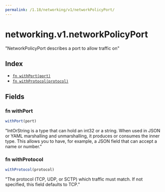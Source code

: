 ```yaml
---
permalink: /1.18/networking/v1/networkPolicyPort/
---
```


# networking.v1.networkPolicyPort

"NetworkPolicyPort describes a port to allow traffic on"

## Index

* [`fn withPort(port)`](#fn-withport)
* [`fn withProtocol(protocol)`](#fn-withprotocol)

## Fields

### fn withPort

```ts
withPort(port)
```

"IntOrString is a type that can hold an int32 or a string.  When used in JSON or YAML marshalling and unmarshalling, it produces or consumes the inner type.  This allows you to have, for example, a JSON field that can accept a name or number."

### fn withProtocol

```ts
withProtocol(protocol)
```

"The protocol (TCP, UDP, or SCTP) which traffic must match. If not specified, this field defaults to TCP."